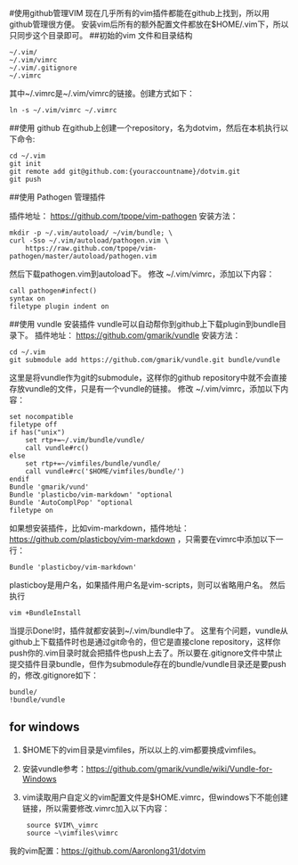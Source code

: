 #使用github管理VIM
现在几乎所有的vim插件都能在github上找到，所以用github管理很方便。
安装vim后所有的额外配置文件都放在$HOME/.vim下，所以只同步这个目录即可。
##初始的vim 文件和目录结构

    ~/.vim/
    ~/.vim/vimrc
    ~/.vim/.gitignore
    ~/.vimrc
其中~/.vimrc是~/.vim/vimrc的链接。创建方式如下：
    
    ln -s ~/.vim/vimrc ~/.vimrc

##使用 github
在github上创建一个repository，名为dotvim，然后在本机执行以下命令:

    cd ~/.vim
    git init
    git remote add git@github.com:{youraccountname}/dotvim.git
    git push

##使用 Pathogen 管理插件

插件地址： https://github.com/tpope/vim-pathogen
安装方法： 

    mkdir -p ~/.vim/autoload/ ~/vim/bundle; \
    curl -Sso ~/.vim/autoload/pathogen.vim \
        https://raw.github.com/tpope/vim-pathogen/master/autoload/pathogen.vim

然后下载pathogen.vim到autoload下。
修改 ~/.vim/vimrc，添加以下内容：

    call pathogen#infect()
    syntax on
    filetype plugin indent on

##使用 vundle 安装插件
vundle可以自动帮你到github上下载plugin到bundle目录下。
插件地址： https://github.com/gmarik/vundle
安装方法： 

    cd ~/.vim
    git submodule add https://github.com/gmarik/vundle.git bundle/vundle

这里是将vundle作为git的submodule，这样你的github repository中就不会直接存放vundle的文件，只是有一个vundle的链接。
修改 ~/.vim/vimrc，添加以下内容：

    set nocompatible
    filetype off
    if has("unix")
        set rtp+=~/.vim/bundle/vundle/
        call vundle#rc()
    else 
        set rtp+=~/vimfiles/bundle/vundle/
        call vundle#rc('$HOME/vimfiles/bundle/')
    endif
    Bundle 'gmarik/vund'
    Bundle 'plasticbo/vim-markdown' "optional
    Bundle 'AutoComplPop' "optional
    filetype on

如果想安装插件，比如vim-markdown，插件地址：https://github.com/plasticboy/vim-markdown ，只需要在vimrc中添加以下一行：

    Bundle 'plasticboy/vim-markdown'
plasticboy是用户名，如果插件用户名是vim-scripts，则可以省略用户名。
然后执行

    vim +BundleInstall

当提示Done!时，插件就都安装到~/.vim/bundle中了。
这里有个问题，vundle从github上下载插件时也是通过git命令的，但它是直接clone repository，这样你push你的.vim目录时就会把插件也push上去了。所以要在.gitignore文件中禁止提交插件目录bundle，但作为submodule存在的bundle/vundle目录还是要push的，修改.gitignore如下：

    bundle/
    !bundle/vundle

## for windows
1. $HOME下的vim目录是vimfiles，所以以上的.vim都要换成vimfiles。
2. 安装vundle参考：https://github.com/gmarik/vundle/wiki/Vundle-for-Windows
3. vim读取用户自定义的vim配置文件是$HOME\.vimrc，但windows下不能创建链接，所以需要修改.vimrc加入以下内容：

        source $VIM\_vimrc
        source ~\vimfiles\vimrc

我的vim配置：https://github.com/Aaronlong31/dotvim
